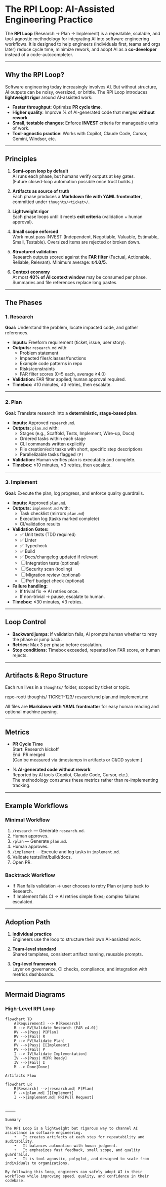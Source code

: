 # The RPI Loop: AI-Assisted Engineering Practice

The **RPI Loop** (Research → Plan → Implement) is a repeatable, scalable, and tool-agnostic methodology for integrating AI into software engineering workflows. It is designed to help engineers (individuals first, teams and orgs later) reduce cycle time, minimize rework, and adopt AI as a **co-developer** instead of a code-autocompleter.

---

## Why the RPI Loop?

Software engineering today increasingly involves AI. But without structure, AI outputs can be noisy, oversized, or brittle. The RPI Loop introduces **lightweight rigor** around AI-assisted work:

- **Faster throughput**: Optimize **PR cycle time**.  
- **Higher quality**: Improve % of AI-generated code that merges **without rework**.  
- **Small, testable changes**: Enforce **INVEST** criteria for manageable units of work.  
- **Tool-agnostic practice**: Works with Copilot, Claude Code, Cursor, Gemini, Windsor, etc.  

---

## Principles

1. **Semi-open loop by default**  
   AI runs each phase, but humans verify outputs at key gates.  
   (Future closed-loop automation possible once trust builds.)

2. **Artifacts as source of truth**  
   Each phase produces a **Markdown file with YAML frontmatter**, committed under `thoughts/<ticket>/`.

3. **Lightweight rigor**  
   Each phase loops until it meets **exit criteria** (validation + human approval).  

4. **Small scope enforced**  
   Work must pass INVEST (Independent, Negotiable, Valuable, Estimable, Small, Testable). Oversized items are rejected or broken down.

5. **Structured validation**  
   Research outputs scored against the **FAR filter** (Factual, Actionable, Reliable, Relevant). Minimum average: **≥4.0/5**.

6. **Context economy**  
   At most **40% of AI context window** may be consumed per phase. Summaries and file references replace long pastes.

---

## The Phases

### 1. Research
**Goal:** Understand the problem, locate impacted code, and gather references.

- **Inputs:** Freeform requirement (ticket, issue, user story).  
- **Outputs:** `research.md` with:
  - Problem statement
  - Impacted files/classes/functions
  - Example code patterns in repo
  - Risks/constraints
  - FAR filter scores (0–5 each, average ≥4.0)
- **Validation:** FAR filter applied; human approval required.  
- **Timebox:** ≤10 minutes, ≤3 retries, then escalate.  

---

### 2. Plan
**Goal:** Translate research into a **deterministic, stage-based plan**.

- **Inputs:** Approved `research.md`.  
- **Outputs:** `plan.md` with:
  - Stages (e.g., Scaffold, Tests, Implement, Wire-up, Docs)
  - Ordered tasks within each stage
  - CLI commands written explicitly
  - File creation/edit tasks with short, specific step descriptions
  - Parallelizable tasks flagged `(P)`
- **Validation:** Human verifies plan is executable and complete.  
- **Timebox:** ≤10 minutes, ≤3 retries, then escalate.  

---

### 3. Implement
**Goal:** Execute the plan, log progress, and enforce quality guardrails.

- **Inputs:** Approved `plan.md`.  
- **Outputs:** `implement.md` with:
  - Task checklist (mirrors `plan.md`)
  - Execution log (tasks marked complete)
  - CI/validation results
- **Validation Gates:**  
  - ✅ Unit tests (TDD required)  
  - ✅ Linter  
  - ✅ Typecheck  
  - ✅ Build  
  - ✅ Docs/changelog updated if relevant  
  - ☐ Integration tests (optional)  
  - ☐ Security scan (tooling)  
  - ☐ Migration review (optional)  
  - ☐ Perf budget check (optional)  
- **Failure handling:**  
  - If trivial fix → AI retries once.  
  - If non-trivial → pause, escalate to human.  
- **Timebox:** ≤30 minutes, ≤3 retries.  

---

## Loop Control

- **Backward jumps:** If validation fails, AI prompts human whether to retry the phase or jump back.  
- **Retries:** Max 3 per phase before escalation.  
- **Stop conditions:** Timebox exceeded, repeated low FAR score, or human rejects.  

---

## Artifacts & Repo Structure

Each run lives in a `thoughts/` folder, scoped by ticket or topic.

repo-root/
thoughts/
TICKET-123/
research.md
plan.md
implement.md

All files are **Markdown with YAML frontmatter** for easy human reading and optional machine parsing.

---

## Metrics

- **PR Cycle Time**  
  Start: Research kickoff  
  End: PR merged  
  (Can be measured via timestamps in artifacts or CI/CD system.)

- **% AI-generated code without rework**  
  Reported by AI tools (Copilot, Claude Code, Cursor, etc.).  
  The methodology consumes these metrics rather than re-implementing tracking.

---

## Example Workflows

### Minimal Workflow
1. `/research` — Generate `research.md`.  
2. Human approves.  
3. `/plan` — Generate `plan.md`.  
4. Human approves.  
5. `/implement` — Execute and log tasks in `implement.md`.  
6. Validate tests/lint/build/docs.  
7. Open PR.

### Backtrack Workflow
- If Plan fails validation → user chooses to retry Plan or jump back to Research.  
- If Implement fails CI → AI retries simple fixes; complex failures escalated.

---

## Adoption Path

1. **Individual practice**  
   Engineers use the loop to structure their own AI-assisted work.  

2. **Team-level standard**  
   Shared templates, consistent artifact naming, reusable prompts.  

3. **Org-level framework**  
   Layer on governance, CI checks, compliance, and integration with metrics dashboards.  

---

## Mermaid Diagrams

### High-Level RPI Loop
```mermaid
flowchart TD
    A[Requirement] --> R[Research]
    R --> RV[Validate Research (FAR ≥4.0)]
    RV -->|Pass| P[Plan]
    RV -->|Fail| R
    P --> PV[Validate Plan]
    PV -->|Pass| I[Implement]
    PV -->|Fail| P
    I --> IV[Validate Implementation]
    IV -->|Pass| M[PR Ready]
    IV -->|Fail| I
    M --> Done[Done]

Artifacts Flow

flowchart LR
    R[Research] -->|research.md| P[Plan]
    P -->|plan.md| I[Implement]
    I -->|implement.md| PR[Pull Request]


⸻

Summary

The RPI Loop is a lightweight but rigorous way to channel AI assistance in software engineering.
	•	It creates artifacts at each step for repeatability and auditability.
	•	It balances automation with human judgment.
	•	It emphasizes fast feedback, small scope, and quality guardrails.
	•	It is tool-agnostic, polyglot, and designed to scale from individuals to organizations.

By following this loop, engineers can safely adopt AI in their workflows while improving speed, quality, and confidence in their codebase.
